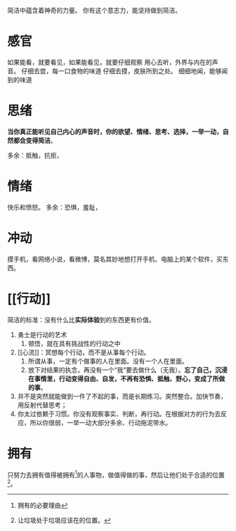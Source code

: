 简洁中蕴含着神奇的力量。
你有这个意志力，能坚持做到简洁。
# 感官
如果能看，就要看见，如果能看见，就要仔细观察
用心去听，外界与内在的声音。
仔细去尝，每一口食物的味道
仔细去摸，皮肤所到之处。
细细地闻，能够闻到的味道
# 思绪
**当你真正能听见自己内心的声音时，你的欲望、情绪、思考、选择，一举一动，自然都会变得简洁**。

多余：抵触，抗拒，
# 情绪
快乐和愤怒。
多余：恐惧，羞耻，
# 冲动
摸手机，看网络小说，看微博，莫名其妙地想打开手机、电脑上的某个软件，买东西。
# [[行动]] 
简洁的标准：没有什么比**实际体验**到的东西更有价值。

1. 勇士是行动的艺术
	1. 顿悟，就在具有挑战性的行动之中
2. [[心流]]：冥想每个行动，而不是从事每个行动。
	1. 所谓从事，一定有个做事的人在里面。没有一个人在里面。
	2. 放下对结果的执念，再没有一个“我”要去做什么（无我）。**忘了自己，沉浸在事情里，行动变得自由、自发，不再有恐惧、抵触、野心，变成了所做的事**。
3. 并不是突然就能做到一件了不起的事，而是长期练习。突然整合。加快节奏，用反射代替思考；
4. 你太过依赖于习惯。你没有观察事实、判断，再行动。在根据对方的行为去反应，所以你很弱，一举一动大部分多余、行动拖泥带水。
# 拥有
只努力去拥有值得被拥有[^1]的人事物，做值得做的事，然后让他们处于合适的位置[^2]。


[^1]: 拥有的必要理由
[^2]: 让垃圾处于垃圾应该在的位置。